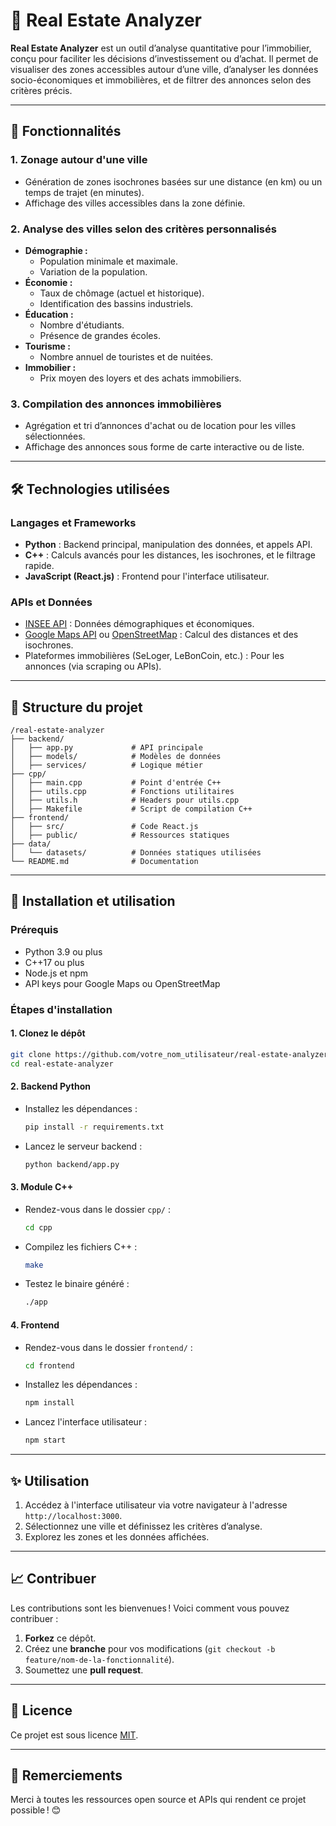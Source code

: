 # 🏡 Real Estate Analyzer

**Real Estate Analyzer** est un outil d’analyse quantitative pour l’immobilier, conçu pour faciliter les décisions d’investissement ou d’achat. Il permet de visualiser des zones accessibles autour d’une ville, d’analyser les données socio-économiques et immobilières, et de filtrer des annonces selon des critères précis.

---

## 🚀 Fonctionnalités

### 1. **Zonage autour d'une ville**
- Génération de zones isochrones basées sur une distance (en km) ou un temps de trajet (en minutes).
- Affichage des villes accessibles dans la zone définie.

### 2. **Analyse des villes selon des critères personnalisés**
- **Démographie :**
  - Population minimale et maximale.
  - Variation de la population.
- **Économie :**
  - Taux de chômage (actuel et historique).
  - Identification des bassins industriels.
- **Éducation :**
  - Nombre d'étudiants.
  - Présence de grandes écoles.
- **Tourisme :**
  - Nombre annuel de touristes et de nuitées.
- **Immobilier :**
  - Prix moyen des loyers et des achats immobiliers.

### 3. **Compilation des annonces immobilières**
- Agrégation et tri d’annonces d'achat ou de location pour les villes sélectionnées.
- Affichage des annonces sous forme de carte interactive ou de liste.

---

## 🛠️ Technologies utilisées

### **Langages et Frameworks**
- **Python** : Backend principal, manipulation des données, et appels API.
- **C++** : Calculs avancés pour les distances, les isochrones, et le filtrage rapide.
- **JavaScript (React.js)** : Frontend pour l'interface utilisateur.
  
### **APIs et Données**
- [INSEE API](https://api.insee.fr/) : Données démographiques et économiques.
- [Google Maps API](https://developers.google.com/maps/documentation) ou [OpenStreetMap](https://www.openstreetmap.org/) : Calcul des distances et des isochrones.
- Plateformes immobilières (SeLoger, LeBonCoin, etc.) : Pour les annonces (via scraping ou APIs).

---

## 📂 Structure du projet

```
/real-estate-analyzer
├── backend/
│   ├── app.py             # API principale
│   ├── models/            # Modèles de données
│   ├── services/          # Logique métier
├── cpp/
│   ├── main.cpp           # Point d'entrée C++
│   ├── utils.cpp          # Fonctions utilitaires
│   ├── utils.h            # Headers pour utils.cpp
│   ├── Makefile           # Script de compilation C++
├── frontend/
│   ├── src/               # Code React.js
│   ├── public/            # Ressources statiques
├── data/
│   └── datasets/          # Données statiques utilisées
└── README.md              # Documentation
```

---

## 🔧 Installation et utilisation

### Prérequis
- Python 3.9 ou plus
- C++17 ou plus
- Node.js et npm
- API keys pour Google Maps ou OpenStreetMap

### Étapes d'installation

#### 1. Clonez le dépôt
```bash
git clone https://github.com/votre_nom_utilisateur/real-estate-analyzer.git
cd real-estate-analyzer
```

#### 2. Backend Python
- Installez les dépendances :
  ```bash
  pip install -r requirements.txt
  ```
- Lancez le serveur backend :
  ```bash
  python backend/app.py
  ```

#### 3. Module C++
- Rendez-vous dans le dossier `cpp/` :
  ```bash
  cd cpp
  ```
- Compilez les fichiers C++ :
  ```bash
  make
  ```
- Testez le binaire généré :
  ```bash
  ./app
  ```

#### 4. Frontend
- Rendez-vous dans le dossier `frontend/` :
  ```bash
  cd frontend
  ```
- Installez les dépendances :
  ```bash
  npm install
  ```
- Lancez l'interface utilisateur :
  ```bash
  npm start
  ```

---

## ✨ Utilisation
1. Accédez à l'interface utilisateur via votre navigateur à l'adresse `http://localhost:3000`.
2. Sélectionnez une ville et définissez les critères d’analyse.
3. Explorez les zones et les données affichées.

---

## 📈 Contribuer
Les contributions sont les bienvenues ! Voici comment vous pouvez contribuer :
1. **Forkez** ce dépôt.
2. Créez une **branche** pour vos modifications (`git checkout -b feature/nom-de-la-fonctionnalité`).
3. Soumettez une **pull request**.

---

## 📜 Licence
Ce projet est sous licence [MIT](LICENSE).

---

## 🙌 Remerciements
Merci à toutes les ressources open source et APIs qui rendent ce projet possible ! 😊
